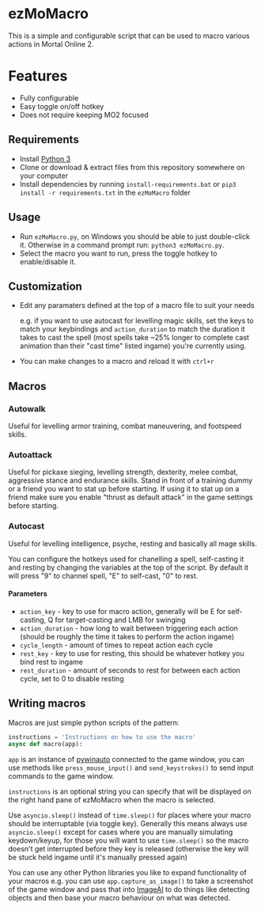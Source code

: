# ezMoMacro
This is a simple and configurable script that can be used to macro various actions in Mortal Online 2.

# Features
  - Fully configurable
  - Easy toggle on/off hotkey
  - Does not require keeping MO2 focused

## Requirements
  - Install [Python 3](https://www.python.org/downloads/windows/)
  - Clone or download & extract files from this repository somewhere on your computer
  - Install dependencies by running `install-requirements.bat` or `pip3 install -r requirements.txt` in the `ezMoMacro` folder

## Usage
 - Run `ezMoMacro.py`, on Windows you should be able to just double-click it. Otherwise in a command prompt run: `python3 ezMoMacro.py`.
 - Select the macro you want to run, press the toggle hotkey to enable/disable it.

## Customization
 - Edit any paramaters defined at the top of a macro file to suit your needs
    
    e.g. if you want to use autocast for levelling magic skills, set the keys to match your keybindings and `action_duration` to match the duration it takes to cast the spell (most spells take ~25% longer to complete cast animation than their "cast time" listed ingame) you're currently using.
 - You can make changes to a macro and reload it with `ctrl+r`

## Macros
### Autowalk
Useful for levelling armor training, combat maneuvering, and footspeed skills.

### Autoattack
Useful for pickaxe sieging, levelling strength, dexterity, melee combat, aggressive stance and endurance skills. Stand in front of a training dummy or a friend you want to stat up before starting. If using it to stat up on a friend make sure you enable "thrust as default attack" in the game settings before starting.

### Autocast
Useful for levelling intelligence, psyche, resting and basically all mage skills.

You can configure the hotkeys used for chanelling a spell, self-casting it and resting by changing the variables at the top of the script. By default it will press "9" to channel spell, "E" to self-cast, "0" to rest.

#### Parameters
  - `action_key` - key to use for macro action, generally will be E for self-casting, Q for target-casting and LMB for swinging
  - `action_duration` - how long to wait between triggering each action (should be roughly the time it takes to perform the action ingame)
  - `cycle_length` - amount of times to repeat action each cycle
  - `rest_key` - key to use for resting, this should be whatever hotkey you bind rest to ingame
  - `rest_duration` - amount of seconds to rest for between each action cycle, set to 0 to disable resting

## Writing macros
Macros are just simple python scripts of the pattern:
```py
instructions = 'Instructions on how to use the macro'
async def macro(app):
```

`app` is an instance of [pywinauto](https://pywinauto.readthedocs.io/en/latest/code/pywinauto.base_wrapper.html) connected to the game window, you can use methods like `press_mouse_input()` and `send_keystrokes()` to send input commands to the game window.

`instructions` is an optional string you can specify that will be displayed on the right hand pane of ezMoMacro when the macro is selected.

Use `asyncio.sleep()` instead of `time.sleep()` for places where your macro should be interruptable (via toggle key). Generally this means always use `asyncio.sleep()` except for cases where you are manually simulating keydown/keyup, for those you will want to use `time.sleep()` so the macro doesn't get interrupted before they key is released (otherwise the key will be stuck held ingame until it's manually pressed again)

You can use any other Python libraries you like to expand functionality of your macros e.g. you can use `app.capture_as_image()` to take a screenshot of the game window and pass that into [ImageAI](https://github.com/OlafenwaMoses/ImageAI#-image-classification) to do things like detecting objects and then base your macro behaviour on what was detected.
